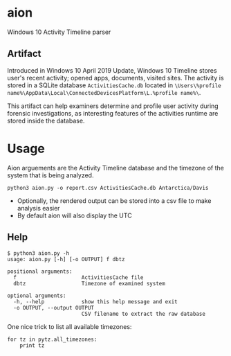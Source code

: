 # aion
Windows 10 Activity Timeline parser

## Artifact
Introduced in Windows 10 April 2019 Update, Windows 10 Timeline stores user's recent activity; opened apps, documents, visited sites. The activity is stored in a SQLite database `ActivitiesCache.db` located in `\Users\%profile name%\AppData\Local\ConnectedDevicesPlatform\L.%profile name%\`.

This artifact can help examiners determine and profile user activity during forensic investigations, as interesting features of the activities runtime are stored inside the database.

# Usage
Aion arguements are the Activity Timeline database and the timezone of the system that is being analyzed. 
```
python3 aion.py -o report.csv ActivitiesCache.db Antarctica/Davis
```
- Optionally, the rendered output can be stored into a csv file to make analysis easier
- By default aion will also display the UTC

## Help
```
$ python3 aion.py -h
usage: aion.py [-h] [-o OUTPUT] f dbtz

positional arguments:
  f                     ActivitiesCache file
  dbtz                  Timezone of examined system

optional arguments:
  -h, --help            show this help message and exit
  -o OUTPUT, --output OUTPUT
                        CSV filename to extract the raw database

```

One nice trick to list all available timezones:
```
for tz in pytz.all_timezones:
    print tz
```
